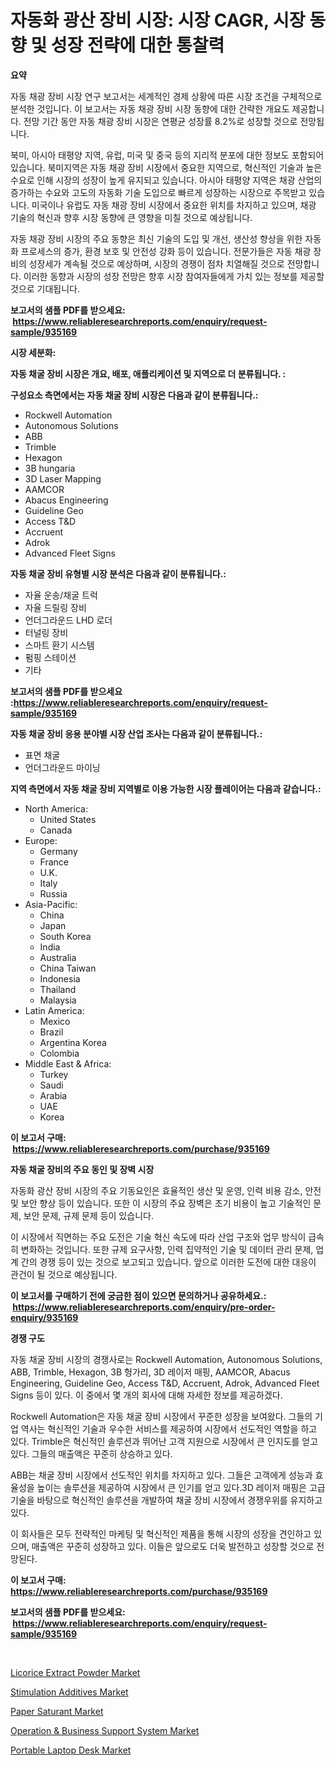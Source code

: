 <p><h1>자동화 광산 장비 시장: 시장 CAGR, 시장 동향 및 성장 전략에 대한 통찰력</h1></p><p><strong>요약</strong></p>
<p><p>자동 채광 장비 시장 연구 보고서는 세계적인 경제 상황에 따른 시장 조건을 구체적으로 분석한 것입니다. 이 보고서는 자동 채광 장비 시장 동향에 대한 간략한 개요도 제공합니다. 전망 기간 동안 자동 채광 장비 시장은 연평균 성장률 8.2%로 성장할 것으로 전망됩니다.</p><p>북미, 아시아 태평양 지역, 유럽, 미국 및 중국 등의 지리적 분포에 대한 정보도 포함되어 있습니다. 북미지역은 자동 채광 장비 시장에서 중요한 지역으로, 혁신적인 기술과 높은 수요로 인해 시장의 성장이 높게 유지되고 있습니다. 아시아 태평양 지역은 채광 산업의 증가하는 수요와 고도의 자동화 기술 도입으로 빠르게 성장하는 시장으로 주목받고 있습니다. 미국이나 유럽도 자동 채광 장비 시장에서 중요한 위치를 차지하고 있으며, 채광 기술의 혁신과 향후 시장 동향에 큰 영향을 미칠 것으로 예상됩니다.</p><p>자동 채광 장비 시장의 주요 동향은 최신 기술의 도입 및 개선, 생산성 향상을 위한 자동화 프로세스의 증가, 환경 보호 및 안전성 강화 등이 있습니다. 전문가들은 자동 채광 장비의 성장세가 계속될 것으로 예상하며, 시장의 경쟁이 점차 치열해질 것으로 전망합니다. 이러한 동향과 시장의 성장 전망은 향후 시장 참여자들에게 가치 있는 정보를 제공할 것으로 기대됩니다.</p></p>
<p><strong>보고서의 샘플 PDF를 받으세요: &nbsp;<a href="https://www.reliableresearchreports.com/enquiry/request-sample/935169">https://www.reliableresearchreports.com/enquiry/request-sample/935169</a></strong></p>
<p><strong>시장 세분화:</strong></p>
<p><strong> 자동 채굴 장비 시장은 개요, 배포, 애플리케이션 및 지역으로 더 분류됩니다. :</strong></p>
<p><strong>구성요소 측면에서는 자동 채굴 장비 시장은 다음과 같이 분류됩니다.:</strong></p>
<p><ul><li>Rockwell Automation</li><li>Autonomous Solutions</li><li>ABB</li><li>Trimble</li><li>Hexagon</li><li>3B hungaria</li><li>3D Laser Mapping</li><li>AAMCOR</li><li>Abacus Engineering</li><li>Guideline Geo</li><li>Access T&D</li><li>Accruent</li><li>Adrok</li><li>Advanced Fleet Signs</li></ul></p>
<p><strong> 자동 채굴 장비 유형별 시장 분석은 다음과 같이 분류됩니다.:</strong></p>
<p><ul><li>자율 운송/채굴 트럭</li><li>자율 드릴링 장비</li><li>언더그라운드 LHD 로더</li><li>터널링 장비</li><li>스마트 환기 시스템</li><li>펌핑 스테이션</li><li>기타</li></ul></p>
<p><strong>보고서의 샘플 PDF를 받으세요 :<a href="https://www.reliableresearchreports.com/enquiry/request-sample/935169">https://www.reliableresearchreports.com/enquiry/request-sample/935169</a></strong></p>
<p><strong> 자동 채굴 장비 응용 분야별 시장 산업 조사는 다음과 같이 분류됩니다.:</strong></p>
<p><ul><li>표면 채굴</li><li>언더그라운드 마이닝</li></ul></p>
<p><strong>지역 측면에서 자동 채굴 장비 지역별로 이용 가능한 시장 플레이어는 다음과 같습니다.:</strong></p>
<p><ul>
    <li>
        North America:
        <ul>
            <li>United States</li>
            <li>Canada</li>
        </ul>
    </li>
    <li>
        Europe:
        <ul>
            <li>Germany</li>
            <li>France</li>
            <li>U.K.</li>
            <li>Italy</li>
            <li>Russia</li>
        </ul>
    </li>
    <li>
        Asia-Pacific:
        <ul>
            <li>China</li>
            <li>Japan</li>
            <li>South Korea</li>
            <li>India</li>
            <li>Australia</li>
            <li>China Taiwan</li>
            <li>Indonesia</li>
            <li>Thailand</li>
            <li>Malaysia</li>
        </ul>
    </li>
    <li>
        Latin America:
        <ul>
            <li>Mexico</li>
            <li>Brazil</li>
            <li>Argentina Korea</li>
            <li>Colombia</li>
        </ul>
    </li>
    <li>
        Middle East & Africa:
        <ul>
            <li>Turkey</li>
            <li>Saudi</li>
            <li>Arabia</li>
            <li>UAE</li>
            <li>Korea</li>
        </ul>
    </li>
    </ul></p>
<p><strong>이 보고서 구매: &nbsp;<a href="https://www.reliableresearchreports.com/purchase/935169">https://www.reliableresearchreports.com/purchase/935169</a></strong></p>
<p><strong>자동 채굴 장비의 주요 동인 및 장벽 시장</strong></p>
<p><p>자동화 광산 장비 시장의 주요 기동요인은 효율적인 생산 및 운영, 인력 비용 감소, 안전 및 보안 향상 등이 있습니다. 또한 이 시장의 주요 장벽은 초기 비용이 높고 기술적인 문제, 보안 문제, 규제 문제 등이 있습니다.</p><p>이 시장에서 직면하는 주요 도전은 기술 혁신 속도에 따라 산업 구조와 업무 방식이 급속히 변화하는 것입니다. 또한 규제 요구사항, 인력 집약적인 기술 및 데이터 관리 문제, 업계 간의 경쟁 등이 있는 것으로 보고되고 있습니다. 앞으로 이러한 도전에 대한 대응이 관건이 될 것으로 예상됩니다.</p></p>
<p><strong>이 보고서를 구매하기 전에 궁금한 점이 있으면 문의하거나 공유하세요.: &nbsp;<a href="https://www.reliableresearchreports.com/enquiry/pre-order-enquiry/935169">https://www.reliableresearchreports.com/enquiry/pre-order-enquiry/935169</a></strong></p>
<p><strong>경쟁 구도</strong></p>
<p><p>자동 채굴 장비 시장의 경쟁사로는 Rockwell Automation, Autonomous Solutions, ABB, Trimble, Hexagon, 3B 헝가리, 3D 레이저 매핑, AAMCOR, Abacus Engineering, Guideline Geo, Access T&D, Accruent, Adrok, Advanced Fleet Signs 등이 있다. 이 중에서 몇 개의 회사에 대해 자세한 정보를 제공하겠다.</p><p>Rockwell Automation은 자동 채굴 장비 시장에서 꾸준한 성장을 보여왔다. 그들의 기업 역사는 혁신적인 기술과 우수한 서비스를 제공하여 시장에서 선도적인 역할을 하고 있다. Trimble은 혁신적인 솔루션과 뛰어난 고객 지원으로 시장에서 큰 인지도를 얻고 있다. 그들의 매출액은 꾸준히 상승하고 있다.</p><p>ABB는 채굴 장비 시장에서 선도적인 위치를 차지하고 있다. 그들은 고객에게 성능과 효율성을 높이는 솔루션을 제공하여 시장에서 큰 인기를 얻고 있다.3D 레이저 매핑은 고급 기술을 바탕으로 혁신적인 솔루션을 개발하여 채굴 장비 시장에서 경쟁우위를 유지하고 있다.</p><p>이 회사들은 모두 전략적인 마케팅 및 혁신적인 제품을 통해 시장의 성장을 견인하고 있으며, 매출액은 꾸준히 성장하고 있다. 이들은 앞으로도 더욱 발전하고 성장할 것으로 전망된다.</p></p>
<p><strong>이 보고서 구매: &nbsp; <a href="https://www.reliableresearchreports.com/purchase/935169">https://www.reliableresearchreports.com/purchase/935169</a></strong></p>
<p><strong>보고서의 샘플 PDF를 받으세요: &nbsp;<a href="https://www.reliableresearchreports.com/enquiry/request-sample/935169">https://www.reliableresearchreports.com/enquiry/request-sample/935169</a></strong><strong></strong></p>
<p>&nbsp;</p>
<p><p><a href="https://view.publitas.com/reportprime-1/licorice-extract-powder-market-size-market-trends-and-growth-outlook-forecasted-for-period-from-2024-to-2031/">Licorice Extract Powder Market</a></p><p><a href="https://valiant-lunge-8fe.notion.site/Stimulation-Additives-Market-Analysis-Examines-its-Scope-on-Growth-Opportunities-and-Forecasted-Tre-078ed7fe1ee146e9a89ae8b47a6d7bd5">Stimulation Additives Market</a></p><p><a href="https://picayune-night-cbd.notion.site/Paper-Saturant-Market-Analysis-and-Market-Size-Global-Industry-Overview-Market-Segmentation-and-Fo-7c52c61396424633a7c8377fd66a4c21">Paper Saturant Market</a></p><p><a href="https://github.com/Hazelklievgspy6vdcsmu106w/Market-Research-Report-List-1/blob/main/operation-business-support-system-market.md">Operation & Business Support System Market</a></p><p><a href="https://view.publitas.com/reportprime-1/global-portable-laptop-desk-market-size-and-market-trends-insights-and-projections-from-2024-to-2031/">Portable Laptop Desk Market</a></p></p>